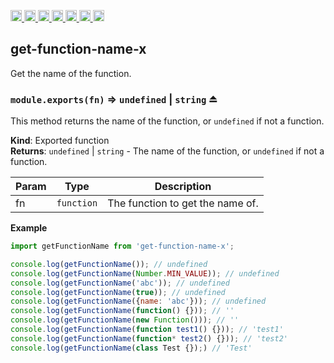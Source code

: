 <a
  href="https://travis-ci.org/Xotic750/get-function-name-x"
  title="Travis status">
<img
  src="https://travis-ci.org/Xotic750/get-function-name-x.svg?branch=master"
  alt="Travis status" height="18">
</a>
<a
  href="https://david-dm.org/Xotic750/get-function-name-x"
  title="Dependency status">
<img src="https://david-dm.org/Xotic750/get-function-name-x/status.svg"
  alt="Dependency status" height="18"/>
</a>
<a
  href="https://david-dm.org/Xotic750/get-function-name-x?type=dev"
  title="devDependency status">
<img src="https://david-dm.org/Xotic750/get-function-name-x/dev-status.svg"
  alt="devDependency status" height="18"/>
</a>
<a
  href="https://badge.fury.io/js/get-function-name-x"
  title="npm version">
<img src="https://badge.fury.io/js/get-function-name-x.svg"
  alt="npm version" height="18">
</a>
<a
  href="https://www.jsdelivr.com/package/npm/get-function-name-x"
  title="jsDelivr hits">
<img src="https://data.jsdelivr.com/v1/package/npm/get-function-name-x/badge?style=rounded"
  alt="jsDelivr hits" height="18">
</a>
<a
  href="https://bettercodehub.com/results/Xotic750/get-function-name-x"
  title="bettercodehub score">
<img src="https://bettercodehub.com/edge/badge/Xotic750/get-function-name-x?branch=master"
  alt="bettercodehub score" height="18">
</a>
<a
  href="https://coveralls.io/github/Xotic750/get-function-name-x?branch=master"
  title="Coverage Status">
<img src="https://coveralls.io/repos/github/Xotic750/get-function-name-x/badge.svg?branch=master"
  alt="Coverage Status" height="18">
</a>

<a name="module_get-function-name-x"></a>

## get-function-name-x

Get the name of the function.

<a name="exp_module_get-function-name-x--module.exports"></a>

### `module.exports(fn)` ⇒ <code>undefined</code> \| <code>string</code> ⏏

This method returns the name of the function, or `undefined` if not
a function.

**Kind**: Exported function  
**Returns**: <code>undefined</code> \| <code>string</code> - The name of the function, or `undefined` if
not a function.

| Param | Type                  | Description                      |
| ----- | --------------------- | -------------------------------- |
| fn    | <code>function</code> | The function to get the name of. |

**Example**

```js
import getFunctionName from 'get-function-name-x';

console.log(getFunctionName()); // undefined
console.log(getFunctionName(Number.MIN_VALUE)); // undefined
console.log(getFunctionName('abc')); // undefined
console.log(getFunctionName(true)); // undefined
console.log(getFunctionName({name: 'abc'})); // undefined
console.log(getFunctionName(function() {})); // ''
console.log(getFunctionName(new Function())); // ''
console.log(getFunctionName(function test1() {})); // 'test1'
console.log(getFunctionName(function* test2() {})); // 'test2'
console.log(getFunctionName(class Test {});) // 'Test'
```
